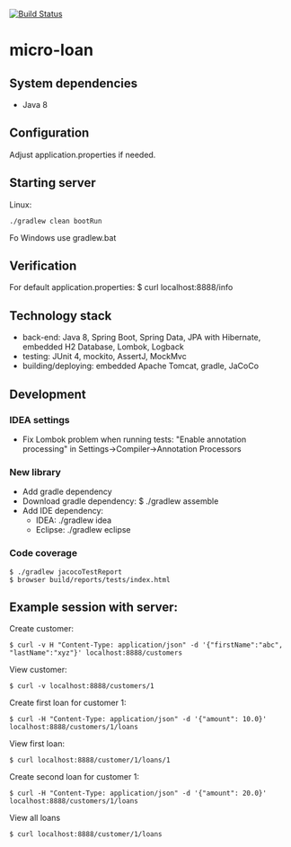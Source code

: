 [![Build Status](https://travis-ci.org/dst/micro-loan.svg)](https://travis-ci.org/dst/micro-loan)
# micro-loan

## System dependencies
- Java 8

## Configuration
Adjust application.properties if needed.

## Starting server
Linux:

```
./gradlew clean bootRun
```

Fo Windows use gradlew.bat

## Verification
For default application.properties:
    $ curl localhost:8888/info

## Technology stack
- back-end: Java 8, Spring Boot, Spring Data, JPA with Hibernate, embedded H2 Database, Lombok, Logback
- testing: JUnit 4, mockito, AssertJ, MockMvc
- building/deploying: embedded Apache Tomcat, gradle, JaCoCo

## Development

### IDEA settings
- Fix Lombok problem when running tests: "Enable annotation processing" in Settings->Compiler->Annotation Processors

### New library
- Add gradle dependency
- Download gradle dependency: $ ./gradlew assemble
- Add IDE dependency:
    - IDEA: ./gradlew idea
    - Eclipse: ./gradlew eclipse
    
### Code coverage
```
$ ./gradlew jacocoTestReport
$ browser build/reports/tests/index.html
```
## Example session with server:
Create customer:

```
$ curl -v H "Content-Type: application/json" -d '{"firstName":"abc", "lastName":"xyz"}' localhost:8888/customers
```

View customer:

```
$ curl -v localhost:8888/customers/1
```

Create first loan for customer 1:

```
$ curl -H "Content-Type: application/json" -d '{"amount": 10.0}' localhost:8888/customers/1/loans
```

View first loan:

```
$ curl localhost:8888/customer/1/loans/1
```

Create second loan for customer 1:

```
$ curl -H "Content-Type: application/json" -d '{"amount": 20.0}' localhost:8888/customers/1/loans
```

View all loans


```
$ curl localhost:8888/customer/1/loans
```